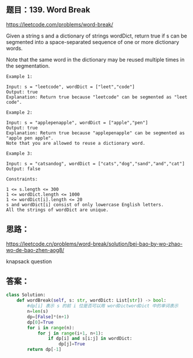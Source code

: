 ## 题目：139. Word Break

https://leetcode.com/problems/word-break/

Given a string s and a dictionary of strings wordDict, return true if s can be segmented into a space-separated sequence of one or more dictionary words.

Note that the same word in the dictionary may be reused multiple times in the segmentation.

```
Example 1:

Input: s = "leetcode", wordDict = ["leet","code"]
Output: true
Explanation: Return true because "leetcode" can be segmented as "leet code".

Example 2:

Input: s = "applepenapple", wordDict = ["apple","pen"]
Output: true
Explanation: Return true because "applepenapple" can be segmented as "apple pen apple".
Note that you are allowed to reuse a dictionary word.

Example 3:

Input: s = "catsandog", wordDict = ["cats","dog","sand","and","cat"]
Output: false
 
Constraints:

1 <= s.length <= 300
1 <= wordDict.length <= 1000
1 <= wordDict[i].length <= 20
s and wordDict[i] consist of only lowercase English letters.
All the strings of wordDict are unique.
```

## 思路：
https://leetcode.cn/problems/word-break/solution/bei-bao-by-wo-zhao-wo-de-bao-zhen-aog8/

knapsack question

## 答案：
```python
class Solution:
    def wordBreak(self, s: str, wordDict: List[str]) -> bool:
        #dp[i] 表示 s 的前 i 位是否可以用 wordDictwordDict 中的单词表示
        n=len(s)
        dp=[False]*(n+1)
        dp[0]=True
        for i in range(n):
            for j in range(i+1, n+1):
                if dp[i] and s[i:j] in wordDict:
                    dp[j]=True 
        return dp[-1]
```
